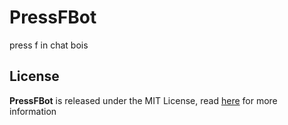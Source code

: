 # PressFBot
press f in chat bois

## License
**PressFBot** is released under the MIT License, read [here](/LICENSE) for more information